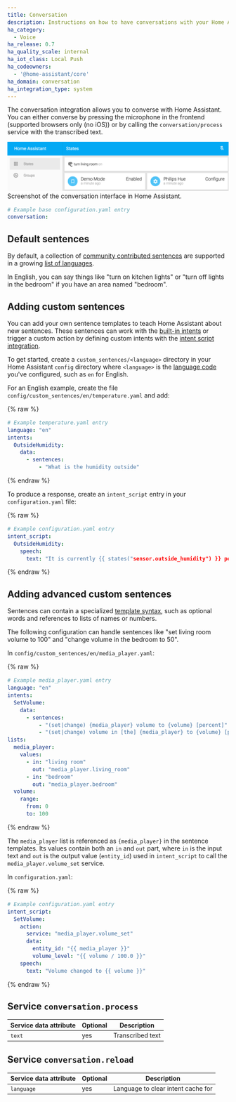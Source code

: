 ```yaml
---
title: Conversation
description: Instructions on how to have conversations with your Home Assistant.
ha_category:
  - Voice
ha_release: 0.7
ha_quality_scale: internal
ha_iot_class: Local Push
ha_codeowners:
  - '@home-assistant/core'
ha_domain: conversation
ha_integration_type: system
---
```


The conversation integration allows you to converse with Home Assistant. You can either converse by pressing the microphone in the frontend (supported browsers only (no iOS)) or by calling the `conversation/process` service with the transcribed text.

<p class='img'>
  <img src="/images/screenshots/voice-commands.png" />
  Screenshot of the conversation interface in Home Assistant.
</p>

```yaml
# Example base configuration.yaml entry
conversation:
```

## Default sentences

By default, a collection of [community contributed sentences](https://github.com/home-assistant/intents/) are supported in a growing [list of languages](https://developers.home-assistant.io/docs/voice/intent-recognition/supported-languages).

In English, you can say things like "turn on kitchen lights" or "turn off lights in the bedroom" if you have an area named "bedroom".

## Adding custom sentences

You can add your own sentence templates to teach Home Assistant about new sentences. These sentences can work with the [built-in intents](https://developers.home-assistant.io/docs/intent_builtin/) or trigger a custom action by defining custom intents with the [intent script integration](/integrations/intent_script/).

To get started, create a `custom_sentences/<language>` directory in your Home Assistant `config` directory where `<language>` is the [language code](https://developers.home-assistant.io/docs/voice/intent-recognition/supported-languages) you've configured, such as `en` for English.

For an English example, create the file `config/custom_sentences/en/temperature.yaml` and add:

{% raw %}

```yaml
# Example temperature.yaml entry
language: "en"
intents:
  OutsideHumidity:
    data:
      - sentences:
          - "What is the humidity outside"
```

{% endraw %}

To produce a response, create an `intent_script` entry in your `configuration.yaml` file:

{% raw %}

```yaml
# Example configuration.yaml entry
intent_script:
  OutsideHumidity:
    speech:
      text: "It is currently {{ states("sensor.outside_humidity") }} percent humidity outside."
```

{% endraw %}

## Adding advanced custom sentences

Sentences can contain a specialized [template syntax](https://developers.home-assistant.io/docs/voice/intent-recognition/template-sentence-syntax), such as optional words and references to lists of names or numbers.

The following configuration can handle sentences like "set living room volume to 100" and "change volume in the bedroom to 50".

In `config/custom_sentences/en/media_player.yaml`:

{% raw %}

```yaml
# Example media_player.yaml entry
language: "en"
intents:
  SetVolume:
    data:
      - sentences:
          - "(set|change) {media_player} volume to {volume} [percent]"
          - "(set|change) volume in [the] {media_player} to {volume} [percent]"
lists:
  media_player:
    values:
      - in: "living room"
        out: "media_player.living_room"
      - in: "bedroom"
        out: "media_player.bedroom"
  volume:
    range:
      from: 0
      to: 100
```

{% endraw %}

The `media_player` list is referenced as `{media_player}` in the sentence templates. Its values contain both an `in` and `out` part, where `in` is the input text and `out` is the output value (`entity_id`) used in `intent_script` to call the `media_player.volume_set` service.

In `configuration.yaml`:

{% raw %}

```yaml
# Example configuration.yaml entry
intent_script:
  SetVolume:
    action:
      service: "media_player.volume_set"
      data:
        entity_id: "{{ media_player }}"
        volume_level: "{{ volume / 100.0 }}"
    speech:
      text: "Volume changed to {{ volume }}"
```

{% endraw %}

## Service `conversation.process`

| Service data attribute | Optional | Description                                      |
|------------------------|----------|--------------------------------------------------|
| `text`                 |      yes | Transcribed text                                 |

## Service `conversation.reload`

| Service data attribute | Optional | Description                                      |
|------------------------|----------|--------------------------------------------------|
| `language`             |      yes | Language to clear intent cache for               |
